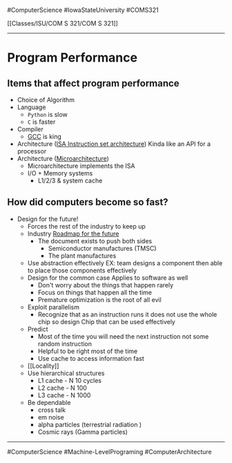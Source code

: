 #ComputerScience  #IowaStateUniversity  #COMS321 


[[Classes/ISU/COM S 321/COM S 321]] 

---

# Program Performance

##  Items that affect program performance

* Choice of Algorithm
* Language 
	* `Python` is slow
	* `C` is faster
* Compiler
	* [GCC](https://en.wikipedia.org/wiki/GNU_Compiler_Collection) is king
* Architecture ([ISA Instruction set architecture](https://en.wikipedia.org/wiki/Instruction_set_architecture))
	Kinda like an API for a processor
* Architecture ([Microarchitecture](https://en.wikipedia.org/wiki/Microarchitecture))
	- Microarchitecture implements the ISA
	- I/O + Memory systems
		- L1/2/3 & system cache 	

## How did computers become so fast?

- Design for the future!
	- Forces the rest of the industry to keep up
	- Industry [Roadmap for the future](https://en.wikipedia.org/wiki/International_Technology_Roadmap_for_Semiconductors)
		-	The document exists to push both sides
			-	Semiconductor manufactures (TMSC)
			-	The plant manufactures
	-	Use abstraction effectively
		EX: team designs a component then able to place those components effectively
	-  Design for the common case
		Applies to software as well
		-  Don't worry about the things that happen rarely
		-  Focus on things that happen all the time
		- Premature optimization is the root of all evil 
	- Exploit parallelism
		- Recognize that as an instruction runs it does not use the whole chip so design 
		  Chip that can be used effectively 
  	- Predict
		- Most of the time you will need the next instruction not some random instruction
		- Helpful to be right most of the time
		- Use cache to access information fast
	- [[Locality]]
	- Use hierarchical structures 
		- L1 cache - N 10 cycles 
		- L2 cache - N 100 
		- L3 cache - N 1000
	- Be dependable
		- cross talk
		- em noise 
		- alpha particles (terrestrial radiation )
		- Cosmic rays (Gamma particles)
***

#ComputerScience #Machine-LevelPrograming #ComputerArchitecture